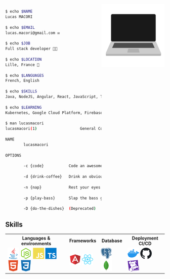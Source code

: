 <img align="right" height="200" src="https://raw.githubusercontent.com/lucasmacori/lucasmacori/main/assets/computer.gif" />

```bash
$ echo $NAME
Lucas MACORI

$ echo $EMAIL
lucas.macori@gmail.com ✉️

$ echo $JOB
Full stack developer 👨‍💻

$ echo $LOCATION
Lille, France 🥐

$ echo $LANGUAGES
French, English 

$ echo $SKILLS
Java, NodeJS, Angular, React, JavaScript, TypeScript, HTML5, CSS3, Docker

$ echo $LEARNING
Kubernetes, Google Cloud Platform, Firebase

$ man lucasmacori
lucasmacori(1)                   General Commands Manual                   lucasmacori(1)

NAME
        lucasmacori

OPTIONS

        -c {code}           Code an awesome app

        -d {drink-coffee}   Drink an obviously overpriced coffee and call it "breakfast"

        -n {nap}            Rest your eyes just a tiny bit

        -p {play-bass}      Slap the bass guitar

        -D {do-the-dishes}  (Deprecated)
```

## Skills
<table>
    <tr>
        <th>Languages & environments</th>
        <th>Frameworks</th>
        <th>Database</th>
        <th>Deployment CI/CD</th>
    </tr>
    <tr>
        <td align="left">
            <img src="https://raw.githubusercontent.com/lucasmacori/lucasmacori/main/assets/java-logo.svg" width="36" height="36" title="Java" alt="Java" />
        <img src="https://raw.githubusercontent.com/lucasmacori/lucasmacori/main/assets/nodejs-logo.svg" width="36" height="36" title="Node.js" alt="Nodejs" />
            <img src="https://raw.githubusercontent.com/lucasmacori/lucasmacori/main/assets/js-logo.svg" width="36" height="36" title="JavaScript" alt="JavaScript" />
            <img src="https://raw.githubusercontent.com/lucasmacori/lucasmacori/main/assets/ts-logo.svg" width="36" height="36" title="TypeScript" alt="TypeScript" />
            <img src="https://raw.githubusercontent.com/lucasmacori/lucasmacori/main/assets/html5-logo.svg" width="36" height="36" title="HTML5" alt="HTML5" />
            <img src="https://raw.githubusercontent.com/lucasmacori/lucasmacori/main/assets/css3-logo.svg" width="36" height="36" title="CSS3" alt="CSS3" />
        </td>
        <td align="left">
            <img src="https://raw.githubusercontent.com/lucasmacori/lucasmacori/main/assets/angular-logo.svg" width="36" height="36" title="Angular" alt="Angular" />
    <img src="https://raw.githubusercontent.com/lucasmacori/lucasmacori/main/assets/react-logo.svg" width="36" height="36" title="React" alt="React" />
        </td>
        <td>
            <img src="https://raw.githubusercontent.com/lucasmacori/lucasmacori/main/assets/psql-logo.svg" width="36" height="36" title="PostgreSQL" alt="PostgreSQL" />
            <img src="https://raw.githubusercontent.com/lucasmacori/lucasmacori/main/assets/mongodb-logo.svg" width="36" height="36" title="MongoDB" alt="MongoDB" />
        </td>
        <td>
            <img src="https://raw.githubusercontent.com/lucasmacori/lucasmacori/main/assets/docker-logo.svg" width="36" height="36" title="Docker" alt="Docker" />
            <img src="https://raw.githubusercontent.com/lucasmacori/lucasmacori/main/assets/github-logo.svg" width="36" height="36" title="Github and GitHub Actions" alt="GitHub and Github Actions" />
            <img src="https://raw.githubusercontent.com/lucasmacori/lucasmacori/main/assets/datadog-logo.svg" width="36" height="36" title="Datadog" alt="Datadog" />
        </td>
    </tr>
</table>
<p align="left">




</p>

<!-- todo add the latest articles -->